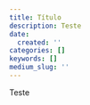 ```yaml
---
title: Título
description: Teste
date:
  created: ''
categories: []
keywords: []
medium_slug: ''
---
```

Teste
